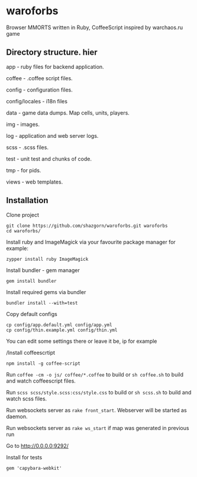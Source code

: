 # waroforbs
Browser MMORTS written in Ruby, CoffeeScript inspired by warchaos.ru game

## Directory structure. hier

app - ruby files for backend application.

coffee - .coffee script files.

config - configuration files.

config/locales - i18n files

data - game data dumps. Map cells, units, players.

img - images.

log - application and web server logs.

scss - .scss files.

test - unit test and chunks of code.

tmp - for pids.

views - web templates.


## Installation


Clone project

```
git clone https://github.com/shazgorn/waroforbs.git waroforbs
cd waroforbs/
```

Install ruby and ImageMagick via your favourite package manager for example:

```
zypper install ruby ImageMagick
```

Install bundler - gem manager

```gem install bundler```

Install required gems via bundler

```
bundler install --with=test
```

Copy default configs

```
cp config/app.default.yml config/app.yml
cp config/thin.example.yml config/thin.yml
```
You can edit some settings there or leave it be, ip for example

/Install coffeescrtipt

```
npm install -g coffee-script
```

Run `coffee -cm -o js/ coffee/*.coffee` to build or `sh coffee.sh` to build and watch coffeescript files.

Run `scss scss/style.scss:css/style.css` to build or `sh scss.sh` to build and watch scss files.

Run websockets server as `rake front_start`. Webserver will be started as daemon.

Run websockets server as `rake ws_start` if map was generated in previous run

Go to http://0.0.0.0:9292/

Install for tests
```
gem 'capybara-webkit'
```